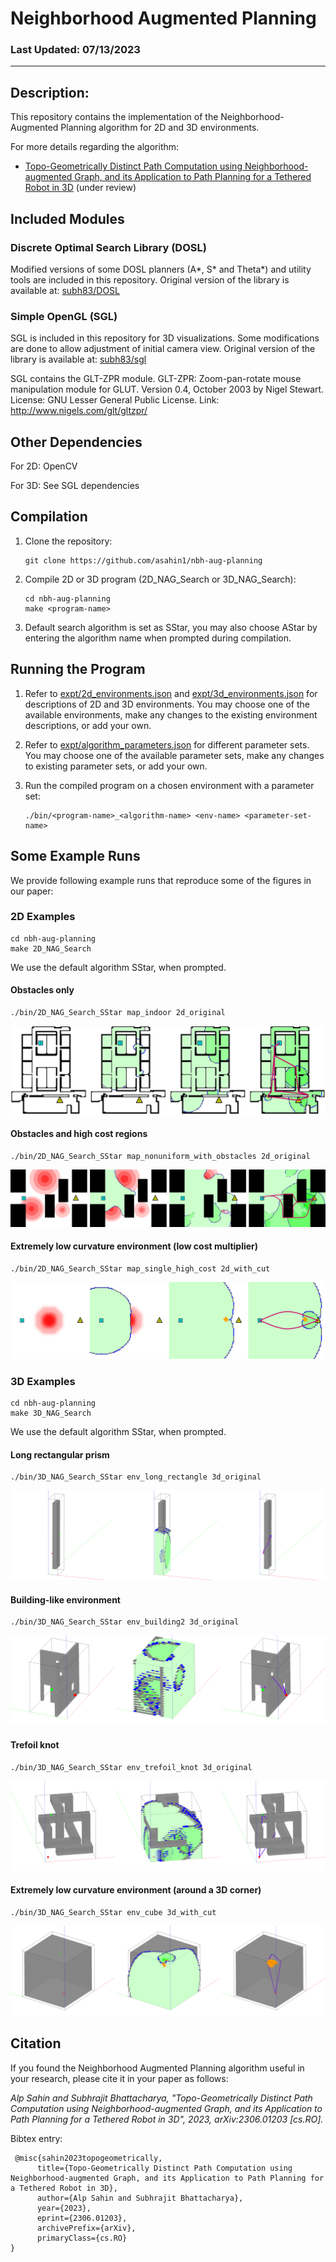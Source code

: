 # Neighborhood Augmented Planning

### Last Updated: 07/13/2023

---

## Description:

This repository contains the implementation of the Neighborhood-Augmented Planning algorithm for 2D and 3D environments.

For more details regarding the algorithm:

- [Topo-Geometrically Distinct Path Computation using Neighborhood-augmented Graph, and its Application to Path Planning for a Tethered Robot in 3D](https://arxiv.org/abs/2306.01203) (under review)

## Included Modules

### Discrete Optimal Search Library (DOSL)

Modified versions of some DOSL planners (A*, S* and Theta\*) and utility tools are included in this repository. Original version of the library is available at: [subh83/DOSL](https://github.com/subh83/DOSL)

### Simple OpenGL (SGL)

SGL is included in this repository for 3D visualizations. Some modifications are done to allow adjustment of initial camera view. Original version of the library is available at: [subh83/sgl](https://github.com/subh83/sgl)

SGL contains the GLT-ZPR module. GLT-ZPR:
Zoom-pan-rotate mouse manipulation module for GLUT.
Version 0.4, October 2003
by Nigel Stewart.
License: GNU Lesser General Public License.
Link: http://www.nigels.com/glt/gltzpr/

## Other Dependencies

For 2D: OpenCV

For 3D: See SGL dependencies

## Compilation

1. Clone the repository:

   ```
   git clone https://github.com/asahin1/nbh-aug-planning
   ```

2. Compile 2D or 3D program (2D_NAG_Search or 3D_NAG_Search):

   ```
   cd nbh-aug-planning
   make <program-name>
   ```

3. Default search algorithm is set as SStar, you may also choose AStar by entering the algorithm name when prompted during compilation.

## Running the Program

1. Refer to [expt/2d_environments.json](https://github.com/asahin1/nbh-aug-planning/blob/main/expt/2d_environments.json) and [expt/3d_environments.json](https://github.com/asahin1/nbh-aug-planning/blob/main/expt/3d_environments.json) for descriptions of 2D and 3D environments. You may choose one of the available environments, make any changes to the existing environment descriptions, or add your own.

2. Refer to [expt/algorithm_parameters.json](https://github.com/asahin1/nbh-aug-planning/blob/main/expt/algorithm_parameters.json) for different parameter sets. You may choose one of the available parameter sets, make any changes to existing parameter sets, or add your own.

3. Run the compiled program on a chosen environment with a parameter set:
   ```
   ./bin/<program-name>_<algorithm-name> <env-name> <parameter-set-name>
   ```

## Some Example Runs

We provide following example runs that reproduce some of the figures in our paper:

### 2D Examples

```
cd nbh-aug-planning
make 2D_NAG_Search
```

We use the default algorithm SStar, when prompted.

#### Obstacles only

```
./bin/2D_NAG_Search_SStar map_indoor 2d_original
```

![](/media/map_indoor.png)

#### Obstacles and high cost regions

```
./bin/2D_NAG_Search_SStar map_nonuniform_with_obstacles 2d_original
```

![](/media/map_nonuniform_with_obstacles.png)

#### Extremely low curvature environment (low cost multiplier)

```
./bin/2D_NAG_Search_SStar map_single_high_cost 2d_with_cut
```

![](/media/map_single_high_cost.png)

### 3D Examples

```
cd nbh-aug-planning
make 3D_NAG_Search
```

We use the default algorithm SStar, when prompted.

#### Long rectangular prism

```
./bin/3D_NAG_Search_SStar env_long_rectangle 3d_original
```

![](/media/env_long_rectangle.png)

#### Building-like environment

```
./bin/3D_NAG_Search_SStar env_building2 3d_original
```

![](/media/env_building2.png)

#### Trefoil knot

```
./bin/3D_NAG_Search_SStar env_trefoil_knot 3d_original
```

![](/media/env_trefoil_knot.png)

#### Extremely low curvature environment (around a 3D corner)

```
./bin/3D_NAG_Search_SStar env_cube 3d_with_cut
```

![](/media/env_cube.png)

## Citation

If you found the Neighborhood Augmented Planning algorithm useful in your research, please cite it in your paper as follows:

_Alp Sahin and Subhrajit Bhattacharya, "Topo-Geometrically Distinct Path Computation using Neighborhood-augmented Graph, and its Application to Path Planning for a Tethered Robot in 3D", 2023, arXiv:2306.01203 [cs.RO]._

Bibtex entry:

```
 @misc{sahin2023topogeometrically,
      title={Topo-Geometrically Distinct Path Computation using Neighborhood-augmented Graph, and its Application to Path Planning for a Tethered Robot in 3D},
      author={Alp Sahin and Subhrajit Bhattacharya},
      year={2023},
      eprint={2306.01203},
      archivePrefix={arXiv},
      primaryClass={cs.RO}
}
```
